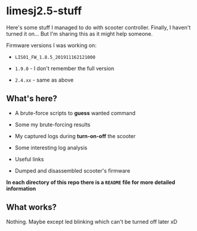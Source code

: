 # limesj2.5-stuff

Here's some stuff I managed to do with scooter controller. Finally, I haven't turned it on...
But I'm sharing this as it might help someone.

Firmware versions I was working on:

- `LIS01_FW_1.8.5_201911162121000`

- `1.9.0` - I don't remember the full version

- `2.4.xx` - same as above


## What's here?

- A brute-force scripts to **guess** wanted command

- Some my brute-forcing results

- My captured logs during **turn-on-off** the scooter

- Some interesting log analysis

- Useful links

- Dumped and disassembled scooter's firmware

**In each directory of this repo there is a `README` file for more detailed information**


## What works?

Nothing. Maybe except led blinking which can't be turned off later xD